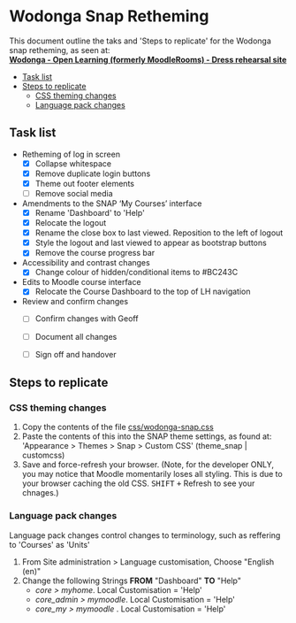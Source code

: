 # Wodonga Snap Retheming

This document outline the taks and 'Steps to replicate' for the Wodonga snap retheming, as seen at: <br>
 **[Wodonga - Open Learning (formerly MoodleRooms) - Dress rehearsal site](https://wodonga-tafevc.mrooms.net/)**

<!-- MarkdownTOC -->

- [Task list](#task-list)
- [Steps to replicate](#steps-to-replicate)
    - [CSS theming changes](#css-theming-changes)
    - [Language pack changes](#language-pack-changes)

<!-- /MarkdownTOC -->


<a id="task-list"></a>
## Task list ##

- Retheming of log in screen
    + [x] Collapse whitespace
    + [x] Remove duplicate login buttons
    + [x] Theme out footer elements
    + [ ] Remove social media
- Amendments to the SNAP ‘My Courses’ interface
    + [x] Rename 'Dashboard' to 'Help'
    + [x] Relocate the logout
    + [x] Rename the close box to last viewed.  Reposition to the left  of logout
    + [x] Style the logout and last viewed to appear as bootstrap buttons
    + [x] Remove the course progress bar
- Accessibility and contrast changes
    + [x] Change colour of hidden/conditional items to #BC243C
- Edits to Moodle course interface
    + [x] Relocate the Course Dashboard to the top of LH navigation
- Review and confirm changes
    + [ ] Confirm changes with Geoff
    + [ ] Document all changes
    + [ ] Sign off and handover


<a id="steps-to-replicate"></a>
## Steps to replicate ##

<a id="css-theming-changes"></a>
### CSS theming changes ###

1. Copy the contents of the file [css/wodonga-snap.css](css/wodonga-snap.css)
2. Paste the contents of this into the SNAP theme settings, as found at: 'Appearance > Themes > Snap > Custom CSS' (theme_snap | customcss)
3. Save and force-refresh your browser. (Note, for the developer ONLY, you may notice that Moodle momentarily loses all styling. This is due to your browser caching the old CSS.  <kbd>SHIFT</kbd> <kbd>+</kbd> Refresh to see your chnages.)



<a id="language-pack-changes"></a>
### Language pack changes ###

Language pack changes control changes to terminology, such as reffering to 'Courses' as 'Units'

1. From Site administration > Language customisation, Choose "English (en)"
2. Change the following Strings **FROM** "Dashboard" **TO** "Help"
    - *core > myhome*.  Local Customisation = 'Help'
    - *core_admin > mymoodle*.  Local Customisation = 'Help'
    - *core_my > mymoodle* .  Local Customisation = 'Help'


